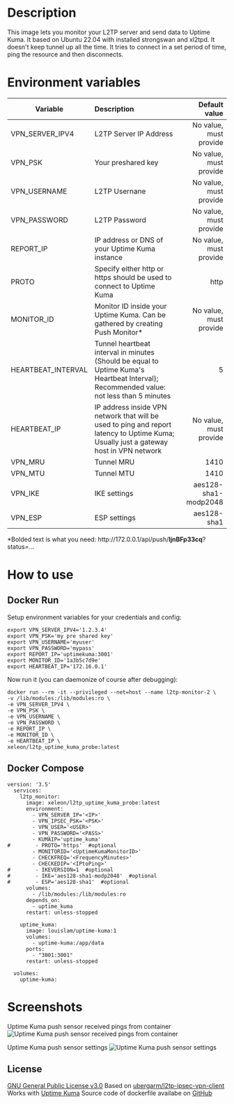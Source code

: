 # Description
This image lets you monitor your L2TP server and send data to Uptime Kuma.
It based on Ubuntu 22.04 with installed strongswan and xl2tpd.
It doesn't keep tunnel up all the time. It tries to connect in a set period of time, ping the resource and then disconnects.

# Environment variables
|  Variable | Description | Default value |
| ------------- |:-------------| -----:|
| VPN_SERVER_IPV4 | L2TP Server IP Address | No value, must provide |
| VPN_PSK                              | Your preshared key |   No value, must provide|
| VPN_USERNAME                | L2TP Usernane      |    No value, must provide|
| VPN_PASSWORD                | L2TP Password      |    No value, must provide |
| REPORT_IP                          | IP address or DNS of your Uptime Kuma instance | No value, must provide | 
| PROTO                                  | Specify either http or https should be used to connect to Uptime Kuma | http |
| MONITOR_ID                       | Monitor ID inside your Uptime Kuma. Can be gathered by creating Push Monitor*  |    No value, must provide|
| HEARTBEAT_INTERVAL    | Tunnel heartbeat interval in minutes (Should be equal to Uptime Kuma's Heartbeat Interval); Recommended value: not less than 5 minutes |    5 |
| HEARTBEAT_IP                   | IP address inside VPN network that will be used to ping and report latency to Uptime Kuma; Usually just a gateway host in VPN network |    No value, must provide |
| VPN_MRU                            | Tunnel MRU  | 1410 |
| VPN_MTU                            | Tunnel MTU  | 1410 |
| VPN_IKE                               | IKE settings |    aes128-sha1-modp2048 |
| VPN_ESP                             | ESP settings |    aes128-sha1 |


*Bolded text is what you need: http:\/\/172.0.0.1/api/push/**IjnBFp33cq**?status=...

# How to use
## Docker Run
Setup environment variables for your credentials and config:
``` 
export VPN_SERVER_IPV4='1.2.3.4'
export VPN_PSK='my pre shared key'
export VPN_USERNAME='myuser'
export VPN_PASSWORD='mypass'
export REPORT_IP='uptimekuma:3001'
export MONITOR_ID='1a3b5c7d9e'
export HEARTBEAT_IP='172.16.0.1'
```
Now run it (you can daemonize of course after debugging):
```
docker run --rm -it --privileged --net=host --name l2tp-monitor-2 \
-v /lib/modules:/lib/modules:ro \
-e VPN_SERVER_IPV4 \
-e VPN_PSK \
-e VPN_USERNAME \
-e VPN_PASSWORD \
-e REPORT_IP \
-e MONITOR_ID \
-e HEARTBEAT_IP \
xeleon/l2tp_uptime_kuma_probe:latest
```
## Docker Compose
```
version: '3.5'
  services:
    l2tp_monitor:
      image: xeleon/l2tp_uptime_kuma_probe:latest
      environment:
        - VPN_SERVER_IP='<IP>'
        - VPN_IPSEC_PSK='<PSK>'
        - VPN_USER='<USER>'
        - VPN_PASSWORD='<PASS>'
        - KUMAIP='uptime_kuma'
#        - PROTO='https'  #optional
        - MONITORID='<UptimeKumaMonitorID>'
        - CHECKFREQ='<FrequencyMinutes>'
        - CHECKEDIP='<IPtoPing>'
#        - IKEVERSION=1  #optional
#        - IKE='aes128-sha1-modp2048'  #optional
#        - ESP='aes128-sha1'  #optional
      volumes:
        - /lib/modules:/lib/modules:ro
      depends_on:
        - uptime_kuma
      restart: unless-stopped

    uptime_kuma:
      image: louislam/uptime-kuma:1
      volumes:
        - uptime-kuma:/app/data
      ports:
        - "3001:3001"
      restart: unless-stopped

  volumes:
    uptime-kuma:
```

# Screenshots
Uptime Kuma push sensor received pings from container
![Uptime Kuma push sensor received pings from container](https://i.imgur.com/eeyFsFD.png)

Uptime Kuma push sensor settings
![Uptime Kuma push sensor settings](https://imgur.com/RIarqbb.png)

## License
[GNU General Public License v3.0](https://github.com/xe-leon/l2tp_uptime_kuma_probe/blob/master/LICENSE)
Based on [ubergarm/l2tp-ipsec-vpn-client](https://hub.docker.com/r/ubergarm/l2tp-ipsec-vpn-client)
Works with [Uptime Kuma](https://hub.docker.com/r/louislam/uptime-kuma)
Source code of dockerfile availabe on [GitHub](https://github.com/)
